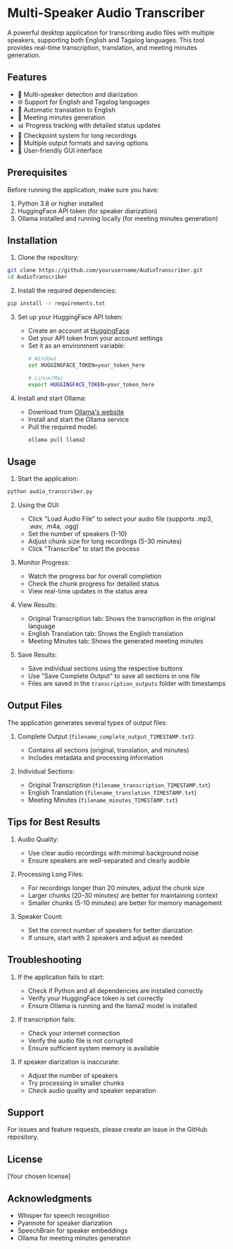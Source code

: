 # Multi-Speaker Audio Transcriber

A powerful desktop application for transcribing audio files with multiple speakers, supporting both English and Tagalog languages. This tool provides real-time transcription, translation, and meeting minutes generation.

## Features

- 🎯 Multi-speaker detection and diarization
- 🌐 Support for English and Tagalog languages
- 🔄 Automatic translation to English
- 📝 Meeting minutes generation
- 📊 Progress tracking with detailed status updates
- 💾 Checkpoint system for long recordings
- 📁 Multiple output formats and saving options
- 🎨 User-friendly GUI interface

## Prerequisites

Before running the application, make sure you have:

1. Python 3.8 or higher installed
2. HuggingFace API token (for speaker diarization)
3. Ollama installed and running locally (for meeting minutes generation)

## Installation

1. Clone the repository:
```bash
git clone https://github.com/yourusername/AudioTranscriber.git
cd AudioTranscriber
```

2. Install the required dependencies:
```bash
pip install -r requirements.txt
```

3. Set up your HuggingFace API token:
   - Create an account at [HuggingFace](https://huggingface.co)
   - Get your API token from your account settings
   - Set it as an environment variable:
     ```bash
     # Windows
     set HUGGINGFACE_TOKEN=your_token_here
     
     # Linux/Mac
     export HUGGINGFACE_TOKEN=your_token_here
     ```

4. Install and start Ollama:
   - Download from [Ollama's website](https://ollama.ai)
   - Install and start the Ollama service
   - Pull the required model:
     ```bash
     ollama pull llama2
     ```

## Usage

1. Start the application:
```bash
python audio_transcriber.py
```

2. Using the GUI:
   - Click "Load Audio File" to select your audio file (supports .mp3, .wav, .m4a, .ogg)
   - Set the number of speakers (1-10)
   - Adjust chunk size for long recordings (5-30 minutes)
   - Click "Transcribe" to start the process

3. Monitor Progress:
   - Watch the progress bar for overall completion
   - Check the chunk progress for detailed status
   - View real-time updates in the status area

4. View Results:
   - Original Transcription tab: Shows the transcription in the original language
   - English Translation tab: Shows the English translation
   - Meeting Minutes tab: Shows the generated meeting minutes

5. Save Results:
   - Save individual sections using the respective buttons
   - Use "Save Complete Output" to save all sections in one file
   - Files are saved in the `transcription_outputs` folder with timestamps

## Output Files

The application generates several types of output files:

1. Complete Output (`filename_complete_output_TIMESTAMP.txt`):
   - Contains all sections (original, translation, and minutes)
   - Includes metadata and processing information

2. Individual Sections:
   - Original Transcription (`filename_transcription_TIMESTAMP.txt`)
   - English Translation (`filename_translation_TIMESTAMP.txt`)
   - Meeting Minutes (`filename_minutes_TIMESTAMP.txt`)

## Tips for Best Results

1. Audio Quality:
   - Use clear audio recordings with minimal background noise
   - Ensure speakers are well-separated and clearly audible

2. Processing Long Files:
   - For recordings longer than 20 minutes, adjust the chunk size
   - Larger chunks (20-30 minutes) are better for maintaining context
   - Smaller chunks (5-10 minutes) are better for memory management

3. Speaker Count:
   - Set the correct number of speakers for better diarization
   - If unsure, start with 2 speakers and adjust as needed

## Troubleshooting

1. If the application fails to start:
   - Check if Python and all dependencies are installed correctly
   - Verify your HuggingFace token is set correctly
   - Ensure Ollama is running and the llama2 model is installed

2. If transcription fails:
   - Check your internet connection
   - Verify the audio file is not corrupted
   - Ensure sufficient system memory is available

3. If speaker diarization is inaccurate:
   - Adjust the number of speakers
   - Try processing in smaller chunks
   - Check audio quality and speaker separation

## Support

For issues and feature requests, please create an issue in the GitHub repository.

## License

[Your chosen license]

## Acknowledgments

- Whisper for speech recognition
- Pyannote for speaker diarization
- SpeechBrain for speaker embeddings
- Ollama for meeting minutes generation 